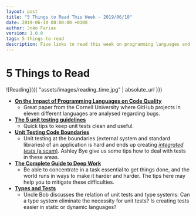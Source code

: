 ```yaml
---
layout: post
title: "5 Things to Read This Week - 2019/06/10"
date: 2019-06-10 08:00:00 +0100
author: João Farias
version: 1.0.0
tags: 5-things-to-read
description: Five links to read this week on programming languages and bugs, unit testing and deep work
---
```


# 5 Things to Read

![Reading]({{ "assets/images/reading_time.jpg" | absolute_url }})

- **[On the Impact of Programming Languages on Code Quality](https://arxiv.org/abs/1901.10220)**
  - Great paper from the Cornell University where GitHub projects in eleven different languages are analysed regarding bugs.
- **[The 5 unit testing guidelines](https://xebia.com/blog/the-5-unit-testing-guidelines/)**
  - Quick tips to keep unit tests clean and useful.
- **[Unit Testing Code Boundaries](https://8thlight.com/blog/ashley-bye/2019/06/04/unit-test-code-boundaries.html)**
  - Unit testing at the boundaries (external system and standard libraries) of an application is hard and ends up creating [_integrated tests_ (a scam)](https://blog.thecodewhisperer.com/permalink/integrated-tests-are-a-scam). Ashley Bye give us some tips how to deal with tests in these areas.
- **[The Complete Guide to Deep Work](https://doist.com/blog/complete-guide-to-deep-work/)**
  - Be able to concentrate in a task essential to get things done, and the world runs in ways to make it harder and harder. The tips here may help you to mitigate these difficulties.
- **[Types and Tests](http://blog.cleancoder.com/uncle-bob/2019/06/08/TestsAndTypes.html)**
  - Uncle Bob discusses the relation of unit tests and type systems: Can a type system eliminate the necessity for unit tests? Is creating tests easier in static or dynamic languages?
